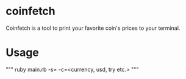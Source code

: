 # coinfetch
Coinfetch is a tool to print your favorite coin's prices to your terminal.
# Usage
"""
ruby main.rb -s=<symbol of the coin> -c=<currency, usd, try etc.>
"""
